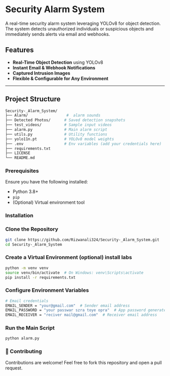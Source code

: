 # Security Alarm System

A real-time security alarm system leveraging YOLOv8 for object detection. The system detects unauthorized individuals or suspicious objects and immediately sends alerts via email and webhooks.

## Features

- **Real-Time Object Detection** using YOLOv8
- **Instant Email & Webhook Notifications**
- **Captured Intrusion Images**
- **Flexible & Configurable for Any Environment**

---

## Project Structure

```bash
Security-_Alarm_System/
├── Alarm/                 #  alarm sounds
├── Detected Photos/      # Saved detection snapshots
├── test_videos/          # Sample input videos
├── alarm.py              # Main alarm script
├── utils.py              # Utility functions
├── yolo11n.pt            # YOLOv8 model weights
├── .env                  # Env variables (add your credentials here)
├── requirements.txt
├── LICENSE
└── README.md
```


### Prerequisites

Ensure you have the following installed:

- Python 3.8+
- `pip`
- (Optional) Virtual environment tool

### Installation

### Clone the Repository

```bash
git clone https://github.com/Rizwanali324/Security-_Alarm_System.git
cd Security-_Alarm_System
```


### Create a Virtual Environment (optional) install labs

```bash
python -m venv venv
source venv/bin/activate  # On Windows: venv\Scripts\activate
pip install -r requirements.txt

```


### Configure Environment Variables

```bash
# Email credentials
EMAIL_SENDER = "your@gmail.com"  # Sender email address
EMAIL_PASSWORD = "your passwar szra toye opra"  # App password generated via: https://myaccount.google.com/apppasswords
EMAIL_RECEIVER = "reciver mail@gmail.com"  # Receiver email address

```
### Run the Main Script

```bash
python alarm.py
```

### 🤝 Contributing
Contributions are welcome! Feel free to fork this repository and open a pull request.













